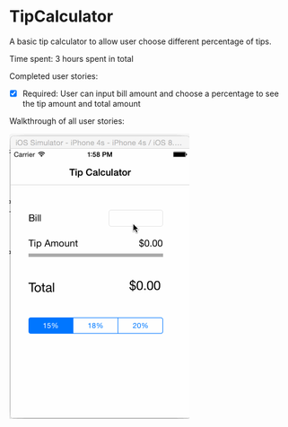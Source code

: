 # TipCalculator

A basic tip calculator to allow user choose different percentage of tips.

Time spent: 3 hours spent in total

Completed user stories:

 * [x] Required: User can input bill amount and choose a percentage to see the tip amount and total amount

Walkthrough of all user stories:

![Video Walkthrough](walkthrough.gif)
